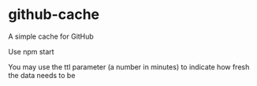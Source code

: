 # github-cache

A simple cache for GitHub

Use npm start

You may use the ttl parameter (a number in minutes) to indicate how fresh the data needs to be

